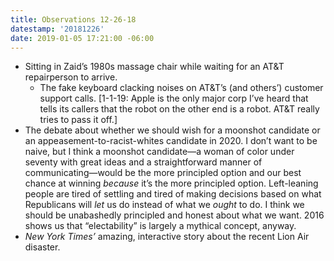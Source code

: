 ```yaml
---
title: Observations 12-26-18
datestamp: '20181226'
date: 2019-01-05 17:21:00 -06:00
---
```


- Sitting in Zaid’s 1980s massage chair while waiting for an AT&T repairperson to arrive.
	- The fake keyboard clacking noises on AT&T’s (and others’) customer support calls. [1-1-19: Apple is the only major corp I’ve heard that tells its callers that the robot on the other end is a robot. AT&T really tries to pass it off.]
- The debate about whether we should wish for a moonshot candidate or an appeasement-to-racist-whites candidate in 2020. I don’t want to be naive, but I think a moonshot candidate—a woman of color under seventy with great ideas and a straightforward manner of communicating—would be the more principled option and our best chance at winning *because* it’s the more principled option. Left-leaning people are tired of settling and tired of making decisions based on what Republicans will *let* us do instead of what we *ought* to do. I think we should be unabashedly principled and honest about what we want. 2016 shows us that “electability” is largely a mythical concept, anyway.
- *New York Times’* amazing, interactive story about the recent Lion Air disaster.
